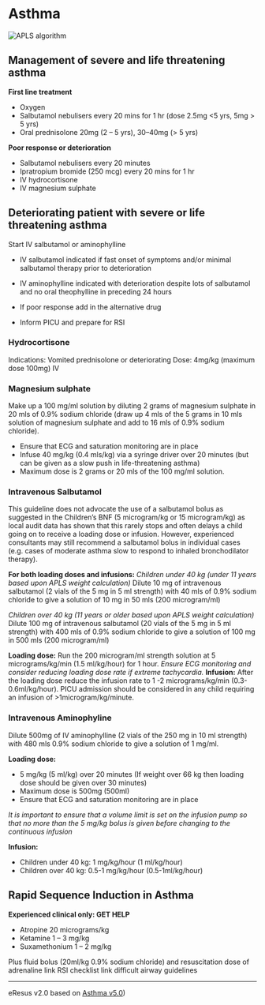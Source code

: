 # Asthma
![APLS algorithm](http://127.0.0.1:8887/asthma.png)

## Management of severe and life threatening asthma 

__First line treatment__
- Oxygen
- Salbutamol nebulisers every 20 mins for 1 hr (dose 2.5mg <5 yrs, 5mg > 5 yrs)
- Oral prednisolone 20mg (2 – 5 yrs), 30–40mg (> 5 yrs)

__Poor response or deterioration__
- Salbutamol nebulisers every 20 minutes
- Ipratropium bromide (250 mcg) every 20 mins for 1 hr
- IV hydrocortisone 
- IV magnesium sulphate 

## Deteriorating patient with severe or life threatening asthma 
Start IV salbutamol or aminophylline 

- IV salbutamol indicated if fast onset of symptoms and/or minimal salbutamol therapy prior to deterioration

- IV aminophylline indicated with deterioration despite lots of salbutamol and no oral theophylline in preceding 24 hours 

- If poor response add in the alternative drug

- Inform PICU and prepare for RSI

### Hydrocortisone
Indications: 	Vomited prednisolone or deteriorating 
Dose: 		4mg/kg (maximum dose 100mg) IV


### Magnesium sulphate
Make up a 100 mg/ml solution by diluting 2 grams of magnesium sulphate in 20 mls of 0.9%
sodium chloride (draw up 4 mls of the 5 grams in 10 mls solution of magnesium sulphate and
add to 16 mls of 0.9% sodium chloride).
- Ensure that ECG and saturation monitoring are in place
- Infuse 40 mg/kg (0.4 mls/kg) via a syringe driver over 20 minutes (but can be given as a slow push in life-threatening asthma)
- Maximum dose is 2 grams or 20 mls of the 100 mg/ml solution.

### Intravenous Salbutamol
This guideline does not advocate the use of a salbutamol bolus as suggested in the Children’s BNF (5 microgram/kg or 15 microgram/kg) as local audit data has shown that this rarely stops and often delays a child going on to receive a loading dose or infusion. However, experienced consultants may still recommend a salbutamol bolus in individual cases (e.g. cases of moderate asthma slow to respond to inhaled bronchodilator therapy).

__For both loading doses and infusions:__
*Children under 40 kg (under 11 years based upon APLS weight calculation)*
Dilute 10 mg of intravenous salbutamol (2 vials of the 5 mg in 5 ml strength) with 40 mls of 0.9% sodium chloride to give
a solution of 10 mg in 50 mls (200 microgram/ml)

*Children over 40 kg (11 years or older based upon APLS weight calculation)*
Dilute 100 mg of intravenous salbutamol (20 vials of the 5 mg in 5 ml strength) with 400 mls of 0.9% sodium chloride
to give a solution of 100 mg in 500 mls (200 microgram/ml)

__Loading dose:__ Run the 200 microgram/ml strength solution at 5 micrograms/kg/min (1.5 ml/kg/hour) for 1 hour.
*Ensure ECG monitoring and consider reducing loading dose rate if extreme tachycardia.*
__Infusion:__ After the loading dose reduce the infusion rate to 1 -2 micrograms/kg/min (0.3-0.6ml/kg/hour).
PICU admission should be considered in any child requiring an infusion of \>1microgram/kg/minute.

### Intravenous Aminophyline
Dilute 500mg of IV aminophylline (2 vials of the 250 mg in 10 ml strength) with 480 mls 0.9% sodium chloride to give a solution of 1 mg/ml.

__Loading dose:__
- 5 mg/kg (5 ml/kg) over 20 minutes (If weight over 66 kg then loading dose should be given over 30 minutes)
- Maximum dose is 500mg (500ml)
- Ensure that ECG and saturation monitoring are in place

*It is important to ensure that a volume limit is set on the infusion pump so that no more than the 5 mg/kg bolus is given before changing to the continuous infusion*

__Infusion:__
- Children under 40 kg: 1 mg/kg/hour (1 ml/kg/hour)
- Children over 40 kg: 0.5-1 mg/kg/hour (0.5-1ml/kg/hour)


## Rapid Sequence Induction in Asthma 

__Experienced clinical only: GET HELP__

- Atropine 20 micrograms/kg
- Ketamine 1 – 3 mg/kg
- Suxamethonium 1 – 2 mg/kg

Plus fluid bolus (20ml/kg 0.9% sodium chloride) and resuscitation dose of adrenaline 
link RSI checklist
link difficult airway guidelines

--- 
eResus v2.0 based on [Asthma v5.0](http://workspaces/sites/Teams/ChildrensEmergencyDepartment/guidelines/BCH_guidelines/1/index.html#11537))
<!--stackedit_data:
eyJoaXN0b3J5IjpbLTMzODYzNTU5NF19
-->